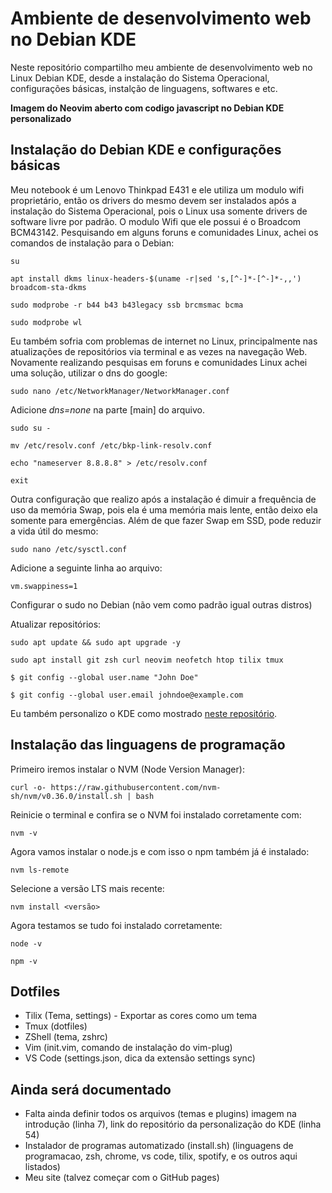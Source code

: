 # Ambiente de desenvolvimento web no Debian KDE
Neste repositório compartilho meu ambiente de desenvolvimento web no Linux Debian KDE, desde a instalação do Sistema Operacional, configurações básicas, instalção de linguagens, softwares e etc.




**Imagem do Neovim aberto com codigo javascript no Debian KDE personalizado**




## Instalação do Debian KDE e configurações básicas

Meu notebook é um Lenovo Thinkpad E431 e ele utiliza um modulo wifi proprietário, então os drivers do mesmo devem ser instalados após a instalação do Sistema Operacional, pois o Linux usa somente drivers de software livre por padrão. O modulo Wifi que ele possui é o Broadcom BCM43142. Pesquisando em alguns foruns e comunidades Linux, achei os comandos de instalação para o Debian:

`su`

`apt install dkms linux-headers-$(uname -r|sed 's,[^-]*-[^-]*-,,') broadcom-sta-dkms`

`sudo modprobe -r b44 b43 b43legacy ssb brcmsmac bcma`

`sudo modprobe wl`

Eu também sofria com problemas de internet no Linux, principalmente nas atualizações de repositórios via terminal e as vezes na navegação Web. Novamente realizando pesquisas em foruns e comunidades Linux achei uma solução, utilizar o dns do google:

`sudo nano /etc/NetworkManager/NetworkManager.conf`

Adicione *dns=none* na parte [main] do arquivo.

`sudo su -`

`mv /etc/resolv.conf /etc/bkp-link-resolv.conf`

`echo "nameserver 8.8.8.8" > /etc/resolv.conf`

`exit`

Outra configuração que realizo após a instalação é dimuir a frequência de uso da memória Swap, pois ela é uma memória mais lente, então deixo ela somente para emergências. Além de que fazer Swap em SSD, pode reduzir a vida útil do mesmo:

`sudo nano /etc/sysctl.conf`

Adicione a seguinte linha ao arquivo:

`vm.swappiness=1`

Configurar o sudo no Debian (não vem como padrão igual outras distros)

Atualizar repositórios:

```
sudo apt update && sudo apt upgrade -y

sudo apt install git zsh curl neovim neofetch htop tilix tmux

$ git config --global user.name "John Doe"

$ git config --global user.email johndoe@example.com

```

Eu também personalizo o KDE como mostrado [neste repositório](https://www.google.com).

## Instalação das linguagens de programação

Primeiro iremos instalar o NVM (Node Version Manager):

`curl -o- https://raw.githubusercontent.com/nvm-sh/nvm/v0.36.0/install.sh | bash`

Reinicie o terminal e confira se o NVM foi instalado corretamente com:

`nvm -v`

Agora vamos instalar o node.js e com isso o npm também já é instalado:

`nvm ls-remote`

Selecione a versão LTS mais recente:

`nvm install <versão>`

Agora testamos se tudo foi instalado corretamente:

`node -v`

`npm -v`

## Dotfiles

* Tilix (Tema, settings) - Exportar as cores como um tema
* Tmux (dotfiles)
* ZShell (tema, zshrc)
* Vim (init.vim, comando de instalação do vim-plug)
* VS Code (settings.json, dica da extensão settings sync)

## Ainda será documentado

* Falta ainda definir todos os arquivos (temas e plugins) imagem na introdução (linha 7), link do repositório da personalização do KDE (linha 54)
* Instalador de programas automatizado (install.sh) (linguagens de programacao, zsh, chrome, vs code, tilix, spotify, e os outros aqui listados)
* Meu site (talvez começar com o GitHub pages)
